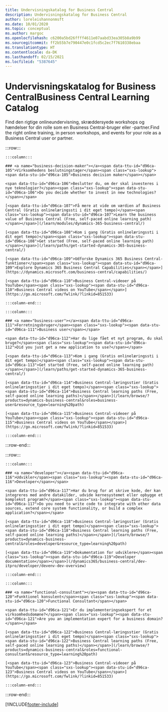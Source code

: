 ```yaml
---
title: Undervisningskatalog for Business Central
description: Undervisningskatalog for Business Central
author: loreleishannonmsft
ms.date: 10/01/2020
ms.topic: conceptual
ms.author: margoc
ms.openlocfilehash: c6200a5bd26ffff4611e07aabd33ea305b8a9b99
ms.sourcegitcommit: ff2b55b7e790447e0c1fcd5c2ec7f7610338ebaa
ms.translationtype: HT
ms.contentlocale: da-DK
ms.lasthandoff: 02/15/2021
ms.locfileid: "5387645"
---
```

# <a name="business-central-learning-catalog"></a><span data-ttu-id="d96ca-103">Undervisningskatalog for Business Central</span><span class="sxs-lookup"><span data-stu-id="d96ca-103">Business Central Learning Catalog</span></span>

<span data-ttu-id="d96ca-104">Find den rigtige onlineundervisning, skræddersyede workshops og hændelser for din rolle som en Business Central-bruger eller -partner.</span><span class="sxs-lookup"><span data-stu-id="d96ca-104">Find the right online training, in person workshops, and events for your role as a Business Central user or partner.</span></span>

:::row:::

    :::column:::

    ### <a name="business-decision-maker"></a><span data-ttu-id="d96ca-105">Virksomhedens beslutningstager</span><span class="sxs-lookup"><span data-stu-id="d96ca-105">Business decision maker</span></span>

    <span data-ttu-id="d96ca-106">Beslutter du, om der skal investeres i nye teknologier?</span><span class="sxs-lookup"><span data-stu-id="d96ca-106">Do you decide whether to invest in new technologies?</span></span> 

    [<span data-ttu-id="d96ca-107">Få mere at vide om værdien af Business Central (Gratis onlinelæringssti i dit eget tempo)</span><span class="sxs-lookup"><span data-stu-id="d96ca-107">Learn the business value of Business Central (Free, self-paced online learning path)</span></span>](/learn/modules/dynamics-365-business-central/)

    [<span data-ttu-id="d96ca-108">Kom i gang (Gratis onlinelæringssti i dit eget tempo)</span><span class="sxs-lookup"><span data-stu-id="d96ca-108">Get started (Free, self-paced online learning path)</span></span>](/learn/paths/get-started-dynamics-365-business-central/)

    [<span data-ttu-id="d96ca-109">Udforske Dynamics 365 Business Central-funktioner</span><span class="sxs-lookup"><span data-stu-id="d96ca-109">Explore Dynamics 365 Business Central Capabilities</span></span>](https://dynamics.microsoft.com/business-central/capabilities/)

    [<span data-ttu-id="d96ca-110">Business Central-videoer på YouTube</span><span class="sxs-lookup"><span data-stu-id="d96ca-110">Business Central videos on YouTube</span></span>](https://go.microsoft.com/fwlink/?linkid=851533)

    :::column-end:::

    :::column:::

    ### <a name="business-user"></a><span data-ttu-id="d96ca-111">Forretningsbruger</span><span class="sxs-lookup"><span data-stu-id="d96ca-111">Business user</span></span>

    <span data-ttu-id="d96ca-112">Har du lige fået et nyt program, du skal bruge?</span><span class="sxs-lookup"><span data-stu-id="d96ca-112">Did you just get a new application to use?</span></span> 

    [<span data-ttu-id="d96ca-113">Kom i gang (Gratis onlinelæringssti i dit eget tempo)</span><span class="sxs-lookup"><span data-stu-id="d96ca-113">Get started (Free, self-paced online learning path)</span></span>](/learn/paths/get-started-dynamics-365-business-central/)

    [<span data-ttu-id="d96ca-114">Business Central-læringsstier (Gratis onlinelæringsstier i dit eget tempo)</span><span class="sxs-lookup"><span data-stu-id="d96ca-114">Business Central learning paths (Free, self-paced online learning paths)</span></span>](/learn/browse/?products=dynamics-business-central&roles=business-user&resource_type=learning%20path)

    [<span data-ttu-id="d96ca-115">Business Central-videoer på YouTube</span><span class="sxs-lookup"><span data-stu-id="d96ca-115">Business Central videos on YouTube</span></span>](https://go.microsoft.com/fwlink/?linkid=851533)

    :::column-end:::

:::row-end:::

:::row:::

    :::column:::

    ### <a name="developer"></a><span data-ttu-id="d96ca-116">Udvikler</span><span class="sxs-lookup"><span data-stu-id="d96ca-116">Developer</span></span>

    <span data-ttu-id="d96ca-117">Har du brug for at skrive kode, der kan integreres med andre datakilder, udvide kernesystemet eller opbygge et komplekst program?</span><span class="sxs-lookup"><span data-stu-id="d96ca-117">Do you need to write code to integrate with other data sources, extend core system functionality, or build a complex application?</span></span>

    [<span data-ttu-id="d96ca-118">Business Central-læringsstier (Gratis onlinelæringsstier i dit eget tempo)</span><span class="sxs-lookup"><span data-stu-id="d96ca-118">Business Central learning paths (Free, self-paced online learning paths)</span></span>](/learn/browse/?products=dynamics-business-central&roles=developer&resource_type=learning%20path)

    [<span data-ttu-id="d96ca-119">Dokumentation for udviklere</span><span class="sxs-lookup"><span data-stu-id="d96ca-119">Developer documentation</span></span>](/dynamics365/business-central/dev-itpro/developer/devenv-dev-overview)

    :::column-end:::

    :::column:::

    ### <a name="functional-consultant"></a><span data-ttu-id="d96ca-120">Funktionel konsulent</span><span class="sxs-lookup"><span data-stu-id="d96ca-120">Functional Consultant</span></span>
    
    <span data-ttu-id="d96ca-121">Er du implementeringsekspert for et virksomhedsdomæne?</span><span class="sxs-lookup"><span data-stu-id="d96ca-121">Are you an implementation expert for a business domain?</span></span> 

    [<span data-ttu-id="d96ca-122">Business Central-læringsstier (Gratis onlinelæringsstier i dit eget tempo)</span><span class="sxs-lookup"><span data-stu-id="d96ca-122">Business Central learning paths (Free, self-paced online learning paths)</span></span>](/learn/browse/?products=dynamics-business-central&roles=functional-consultant&resource_type=learning%20path)

    [<span data-ttu-id="d96ca-123">Business Central-videoer på YouTube</span><span class="sxs-lookup"><span data-stu-id="d96ca-123">Business Central videos on YouTube</span></span>](https://go.microsoft.com/fwlink/?linkid=851533)

    :::column-end:::

:::row-end:::


[!INCLUDE[footer-include](../includes/footer-banner.md)]